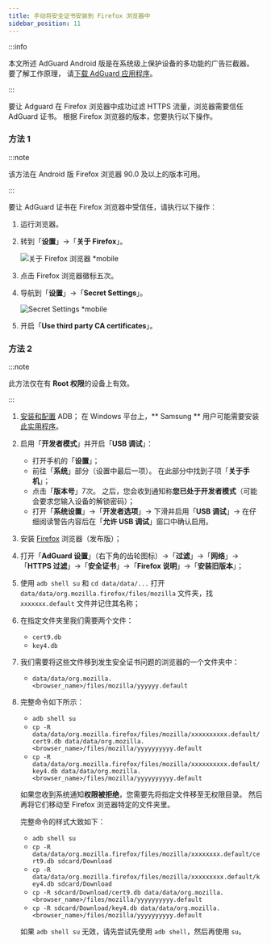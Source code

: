 ```yaml
---
title: 手动将安全证书安装到 Firefox 浏览器中
sidebar_position: 11
---
```


:::info

本文所述 AdGuard Android 版是在系统级上保护设备的多功能的广告拦截器。 要了解工作原理， 请[下载 AdGuard 应用程序](https://agrd.io/download-kb-adblock)。

:::

要让 Adguard 在 Firefox 浏览器中成功过滤 HTTPS 流量，浏览器需要信任 AdGuard 证书。 根据 Firefox 浏览器的版本，您要执行以下操作。

### 方法 1

:::note

该方法在 Android 版 Firefox 浏览器 90.0 及以上的版本可用。

:::

要让 AdGuard 证书在 Firefox 浏览器中受信任，请执行以下操作：

1. 运行浏览器。

1. 转到「**设置**」→「**关于 Firefox**」。

    ![关于 Firefox 浏览器 *mobile](https://cdn.adtidy.org/content/kb/ad_blocker/android/solving_problems/firefox-certificates/ff_nightly_about_en.jpeg)

1. 点击 Firefox 浏览器徽标五次。

1. 导航到「**设置**」→「**Secret Settings**」。

    ![Secret Settings *mobile](https://cdn.adtidy.org/content/kb/ad_blocker/android/solving_problems/firefox-certificates/ff_nightly_secret.jpeg)

1. 开启「**Use third party CA certificates**」。

### 方法 2

:::note

此方法仅在有 **Root 权限**的设备上有效。

:::

1. [安装和配置](https://www.xda-developers.com/install-adb-windows-macos-linux/) ADB； 在 Windows 平台上，** Samsung ** 用户可能需要安装[此实用程序](https://developer.samsung.com/mobile/android-usb-driver.html)。

1. 启用「**开发者模式**」并开启「**USB 调试**」：

    - 打开手机的「**设置**」；
    - 前往「**系统**」部分（设置中最后一项）。 在此部分中找到子项「**关于手机**」；
    - 点击「**版本号**」7次。 之后，您会收到通知称**您已处于开发者模式**（可能会要求您输入设备的解锁密码）；
    - 打开「**系统设置**」→「**开发者选项**」→ 下滑并启用「**USB 调试**」→ 在仔细阅读警告内容后在「**允许 USB 调试**」窗口中确认启用。

1. 安装 [Firefox](https://www.mozilla.org/en-US/firefox/releases/) 浏览器（发布版）；

1. 打开「**AdGuard 设置**」（右下角的齿轮图标）→「**过滤**」→「**网络**」→「**HTTPS 过滤**」→「**安全证书**」→「**Firefox 说明**」→「**安装旧版本**」；

1. 使用 `adb shell su` 和 `cd data/data/...` 打开 `data/data/org.mozilla.firefox/files/mozilla` 文件夹，找 `xxxxxxx.default` 文件并记住其名称；

1. 在指定文件夹里我们需要两个文件：

    - `cert9.db`
    - `key4.db`

1. 我们需要将这些文件移到发生安全证书问题的浏览器的一个文件夹中：

    - `data/data/org.mozilla.<browser_name>/files/mozilla/yyyyyy.default`

1. 完整命令如下所示：

    - `adb shell su`
    - `cp -R data/data/org.mozilla.firefox/files/mozilla/xxxxxxxxxx.default/cert9.db data/data/org.mozilla.<browser_name>/files/mozilla/yyyyyyyyyy.default`
    - `cp -R data/data/org.mozilla.firefox/files/mozilla/xxxxxxxxxx.default/key4.db data/data/org.mozilla.<browser_name>/files/mozilla/yyyyyyyyyy.default`

    如果您收到系统通知**权限被拒绝**，您需要先将指定文件移至无权限目录。 然后再将它们移动至 Firefox 浏览器特定的文件夹里。

    完整命令的样式大致如下：

    - `adb shell su`
    - `cp -R data/data/org.mozilla.firefox/files/mozilla/xxxxxxxx.default/cert9.db sdcard/Download`
    - `cp -R data/data/org.mozilla.firefox/files/mozilla/xxxxxxxxx.default/key4.db sdcard/Download`
    - `cp -R sdcard/Download/cert9.db data/data/org.mozilla.<browser_name>/files/mozilla/yyyyyyyyyy.default`
    - `cp -R sdcard/Download/key4.db data/data/org.mozilla.<browser_name>/files/mozilla/yyyyyyyyyy.default`

    如果 `adb shell su` 无效，请先尝试先使用 `adb shell`，然后再使用 `su`。
